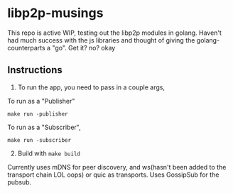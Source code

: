 # libp2p-musings

This repo is active WIP, testing out the libp2p modules in golang. Haven't had much success with the js libraries and thought of giving the golang-counterparts a "go". Get it? no? okay

## Instructions

1. To run the app, you need to pass in a couple args, 


To run as a "Publisher"

`make run -publisher`


To run as a "Subscriber",

`make run -subscriber`

2. Build with `make build`

Currently uses mDNS for peer discovery, and ws(hasn't been added to the transport chain LOL oops) or quic as transports. Uses GossipSub for the pubsub.


